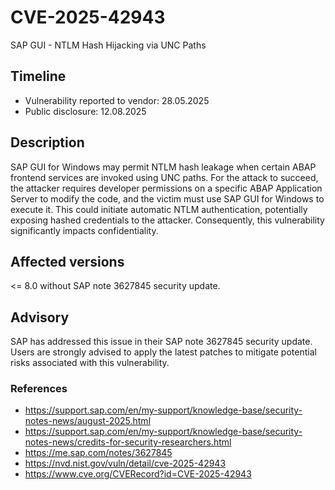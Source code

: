 # CVE-2025-42943
SAP GUI - NTLM Hash Hijacking via UNC Paths

## Timeline
- Vulnerability reported to vendor: 28.05.2025
- Public disclosure: 12.08.2025

## Description

SAP GUI for Windows may permit NTLM hash leakage when certain ABAP frontend services are invoked using UNC paths. For the attack to succeed, the attacker requires developer permissions on a specific ABAP Application Server to modify the code, and the victim must use SAP GUI for Windows to execute it. This could initiate automatic NTLM authentication, potentially exposing hashed credentials to the attacker. Consequently, this vulnerability significantly impacts confidentiality.

## Affected versions
<= 8.0 without SAP note 3627845 security update.

## Advisory
SAP has addressed this issue in their SAP note 3627845 security update. Users are strongly advised to apply the latest patches to mitigate potential risks associated with this vulnerability.

### References
* https://support.sap.com/en/my-support/knowledge-base/security-notes-news/august-2025.html
* https://support.sap.com/en/my-support/knowledge-base/security-notes-news/credits-for-security-researchers.html
* https://me.sap.com/notes/3627845
* https://nvd.nist.gov/vuln/detail/cve-2025-42943
* https://www.cve.org/CVERecord?id=CVE-2025-42943
